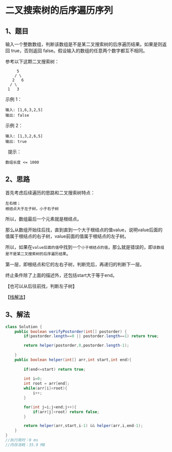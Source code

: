 # 二叉搜索树的后序遍历序列

## 1、题目

输入一个整数数组，判断该数组是不是某二叉搜索树的后序遍历结果。如果是则返回 true，否则返回 false。假设输入的数组的任意两个数字都互不相同。

参考以下这颗二叉搜索树：

	     5
	    / \
	   2   6
	  / \
	 1   3

示例 1：

	输入: [1,6,3,2,5]
	输出: false

示例 2：

	输入: [1,3,2,6,5]
	输出: true
 
提示：

	数组长度 <= 1000

## 2、思路

首先考虑后续遍历的思路和二叉搜索树特点：

	左右根；
	根结点大于左子树，小于右子树

所以，数组最后一个元素就是根结点。

那么从数组开始往后找，直到直到一个大于根结点的值value，说明value后面的值属于根结点的右子树，value前面的值属于根结点的左子树。

所以，如果在`value后面的值`中找到一个`小于根结点的值`，那么就是错误的，即`该数组是不是某二叉搜索树的后序遍历结果`。

第一层，即根结点和它的左右子树，判断完后，再递归的判断下一层。

终止条件除了上面的描述外，还包括start大于等于end。

【也可以从后往前找，判断左子树】

【[栈解法](https://leetcode-cn.com/problems/er-cha-sou-suo-shu-de-hou-xu-bian-li-xu-lie-lcof/solution/mian-shi-ti-33-er-cha-sou-suo-shu-de-hou-xu-bian-6/)】

## 3、解法

```java
class Solution {
    public boolean verifyPostorder(int[] postorder) {
        if(postorder.length==0 || postorder.length==1) return true;

        return helper(postorder,0,postorder.length-1);
        
    }
    public boolean helper(int[] arr,int start,int end){
        
        if(end<=start) return true;
        
        int i=0;
        int root = arr[end];
        while(arr[i]<root){
            i++;
        }

        for(int j=i;j<end;j++){
            if(arr[j]<root) return false;
        }

        return helper(arr,start,i-1) && helper(arr,i,end-1);
    }
}
//执行用时：0 ms
//内存消耗：35.9 MB
```
